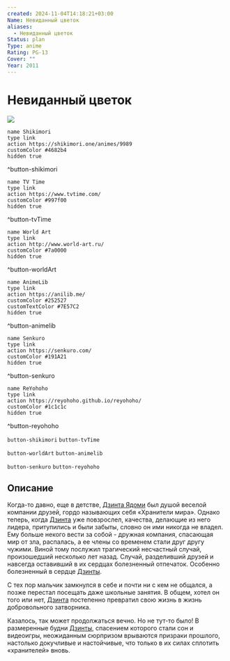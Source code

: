 ```yaml
---
created: 2024-11-04T14:18:21+03:00
Name: Невиданный цветок
aliases:
  - Невиданный цветок
Status: plan
Type: anime
Rating: PG-13
Cover: ""
Year: 2011
---
```


# Невиданный цветок

![](https://nyaa.shikimori.one/uploads/poster/animes/9989/0fc4689b8050ef10ffb57e456182be8d.jpeg)

```button
name Shikimori
type link
action https://shikimori.one/animes/9989
customColor #4682b4
hidden true
```
^button-shikimori

```button
name TV Time
type link
action https://www.tvtime.com/
customColor #997f00
hidden true
```
^button-tvTime

```button
name World Art
type link
action http://www.world-art.ru/
customColor #7a0000
hidden true
```
^button-worldArt

```button
name AnimeLib
type link
action https://anilib.me/
customColor #252527
customTextColor #7E57C2
hidden true
```
^button-animelib

```button
name Senkuro
type link
action https://senkuro.com/
customColor #191A21
hidden true
```
^button-senkuro

```button
name ReYohoho
type link
action https://reyohoho.github.io/reyohoho/
customColor #1c1c1c
hidden true
```
^button-reyohoho

`button-shikimori` `button-tvTime`

`button-worldArt` `button-animelib`

`button-senkuro` `button-reyohoho`

## Описание

Когда-то давно, еще в детстве, [Дзинта Ядоми](https://shikimori.one/characters/40591-jinta-yadomi) был душой веселой компании друзей, гордо называющих себя «Хранители мира». Однако теперь, когда [Дзинта](https://shikimori.one/characters/40591-jinta-yadomi) уже повзрослел, качества, делающие из него лидера, притупились и были забыты, словно он ими никогда не владел. Ему больше некого вести за собой - дружная компания, спасающая мир от зла, распалась, а ее члены со временем стали друг другу чужими. Виной тому послужил трагический несчастный случай, произошедший несколько лет назад. Случай, разделивший друзей и навсегда оставивший в их сердцах болезненный отпечаток. Особенно болезненный в сердце [Дзинты](https://shikimori.one/characters/40591-jinta-yadomi).

С тех пор мальчик замкнулся в себе и почти ни с кем не общался, а позже перестал посещать даже школьные занятия. В общем, хотел он того или нет, [Дзинта](https://shikimori.one/characters/40591-jinta-yadomi) постепенно превратил свою жизнь в жизнь добровольного затворника.

Казалось, так может продолжаться вечно. Но не тут-то было! В размеренные будни [Дзинты](https://shikimori.one/characters/40591-jinta-yadomi), спасением которого стали сон и видеоигры, неожиданным сюрпризом врываются призраки прошлого, настолько докучливые и настойчивые, что только в их силах сплотить «хранителей» вновь.
